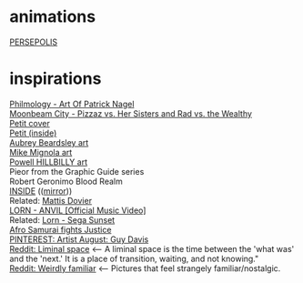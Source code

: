 # animations
[PERSEPOLIS](https://vimeopro.com/urbanschool/english-1b/video/97764879)  

# inspirations
[Philmology - Art Of Patrick Nagel](https://www.youtube.com/watch?v=vguV3XjfgQ0)  
[Moonbeam City - Pizzaz vs. Her Sisters and Rad vs. the Wealthy](https://www.youtube.com/watch?v=FVA-VNVuv-Q)   
[Petit cover](https://www.planetebd.com/dynamicImages/album/cover/large/24/68/album-cover-large-24689.jpg)  
[Petit (inside)](https://www.planetebd.com/dynamicImages/album/page/large/24/68/album-page-large-24689.jpg)  
[Aubrey Beardsley art](https://duckduckgo.com/?q=aubrey+beardsley+art&iar=images&iax=images&ia=images)  
[Mike Mignola art](https://duckduckgo.com/?q=mike+mignola+art&iax=images&ia=images&iai=https%3A%2F%2Fdlp2gfjvaz867.cloudfront.net%2Fproduct_photos%2F23896827%2FMignolaEmulation_B_original.jpg)  
[Powell HILLBILLY art](https://duckduckgo.com/?q=powell+hillbilly&iar=images&iax=images&ia=images)  
Pieor from the Graphic Guide series  
Robert Geronimo Blood Realm  
[INSIDE](https://vimeo.com/172933813)  (([mirror](https://www.youtube.com/watch?v=kqltsKP3M2I)))  
Related: [Mattis Dovier](https://vimeo.com/mattisdovier)  
[LORN - ANVIL [Official Music Video]](https://www.youtube.com/watch?v=CqaAs_3azSs)  
Related: [Lorn - Sega Sunset](https://www.youtube.com/watch?v=mauV2NdCs60)  
[Afro Samurai fights Justice](https://www.youtube.com/watch?v=iWHAko58EO8)  
[PINTEREST: Artist August: Guy Davis](https://www.pinterest.com/pin/49187820909643080/)  
[Reddit: Liminal space](https://www.reddit.com/r/LiminalSpace/)  <-- A liminal space is the time between the 'what was' and the 'next.' It is a place of transition, waiting, and not knowing."  
[Reddit: Weirdly familiar](https://www.reddit.com/r/Weirdlyfamiliar/)  <-- Pictures that feel strangely familiar/nostalgic.
